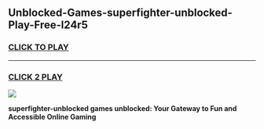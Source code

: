 
## Unblocked-Games-superfighter-unblocked-Play-Free-l24r5
<h3>
<a href="https://premium76.site?title=superfighter-unblocked&ref=20M">CLICK TO PLAY</a></h3>
<hr>

<h3>
<a href="https://premium76.site?title=superfighter-unblocked&ref=20M">CLICK 2 PLAY</a>
  
</h3>

<a href="https://premium76.site?title=superfighter-unblocked&ref=19M"><img src="https://clearcache.store/games.png"></a>


**superfighter-unblocked games unblocked: Your Gateway to Fun and Accessible Online Gaming**
